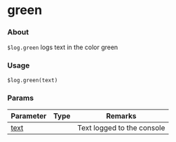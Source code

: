 # green

### About

`$log.green` logs text in the color green

### Usage

`$log.green(text)`

### Params

<table><thead><tr><th>Parameter</th><th data-type="select">Type</th><th>Remarks</th></tr></thead><tbody><tr><td><a href="params/text1.md">text</a></td><td></td><td>Text logged to the console</td></tr></tbody></table>
